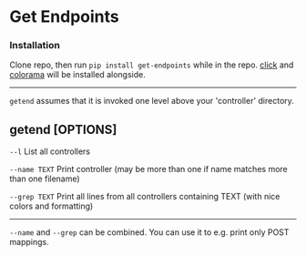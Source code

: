 # Get Endpoints


### Installation

Clone repo, then run `pip install get-endpoints` while in the repo. [click](http://click.pocoo.org/5/) and [colorama](https://pypi.python.org/pypi/colorama) will be installed alongside.

---
`getend` assumes that it is invoked one level above your 'controller' directory.

getend [OPTIONS]
 ---
`--l` List all controllers
 
`--name TEXT` Print controller (may be more than one if name matches more than one filename)

`--grep TEXT`   Print all lines from all controllers containing TEXT (with nice colors and formatting)

---
`--name` and `--grep` can be combined. You can use it to e.g. print only POST mappings.
